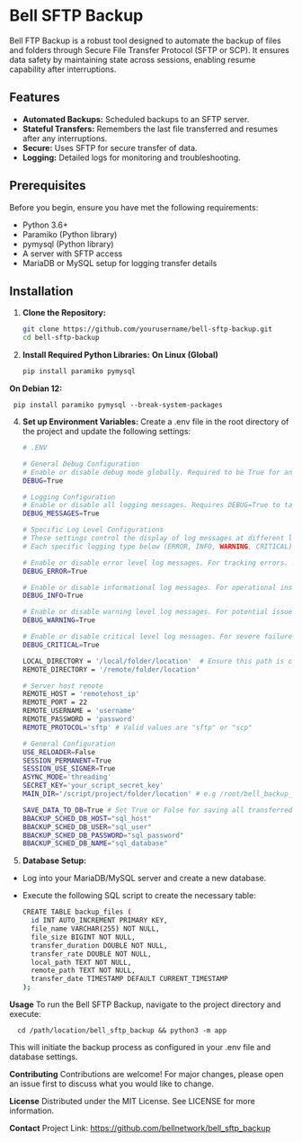 # Bell SFTP Backup

Bell FTP Backup is a robust tool designed to automate the backup of files and folders through Secure File Transfer Protocol (SFTP or SCP). It ensures data safety by maintaining state across sessions, enabling resume capability after interruptions.

## Features

- **Automated Backups:** Scheduled backups to an SFTP server.
- **Stateful Transfers:** Remembers the last file transferred and resumes after any interruptions.
- **Secure:** Uses SFTP for secure transfer of data.
- **Logging:** Detailed logs for monitoring and troubleshooting.

## Prerequisites
Before you begin, ensure you have met the following requirements:

- Python 3.6+
- Paramiko (Python library)
- pymysql (Python library)
- A server with SFTP access
- MariaDB or MySQL setup for logging transfer details

## Installation

1. **Clone the Repository:**
   
   ```bash
   git clone https://github.com/yourusername/bell-sftp-backup.git
   cd bell-sftp-backup

3. **Install Required Python Libraries:**
**On Linux (Global)**

   ```bash
   pip install paramiko pymysql

**On Debian 12:**

     pip install paramiko pymysql --break-system-packages

4. **Set up Environment Variables:**
Create a .env file in the root directory of the project and update the following settings:

    ```bash
    # .ENV

   # General Debug Configuration
   # Enable or disable debug mode globally. Required to be True for any debugging features, including logging, to be active.
   DEBUG=True
   
   # Logging Configuration
   # Enable or disable all logging messages. Requires DEBUG=True to take effect. Controls whether log messages are shown.
   DEBUG_MESSAGES=True
   
   # Specific Log Level Configurations
   # These settings control the display of log messages at different levels. 
   # Each specific logging type below (ERROR, INFO, WARNING, CRITICAL) requires both DEBUG and DEBUG_MESSAGES to be True to be active.
   
   # Enable or disable error level log messages. For tracking errors. Requires DEBUG and DEBUG_MESSAGES to be True.
   DEBUG_ERROR=True
   
   # Enable or disable informational log messages. For operational insights. Requires DEBUG and DEBUG_MESSAGES to be True.
   DEBUG_INFO=True
   
   # Enable or disable warning level log messages. For potential issues. Requires DEBUG and DEBUG_MESSAGES to be True.
   DEBUG_WARNING=True
   
   # Enable or disable critical level log messages. For severe failures. Requires DEBUG and DEBUG_MESSAGES to be True.
   DEBUG_CRITICAL=True
   
   LOCAL_DIRECTORY = '/local/folder/location'  # Ensure this path is correct and accessible
   REMOTE_DIRECTORY = '/remote/folder/location'
   
   # Server host remote
   REMOTE_HOST = 'remotehost_ip'
   REMOTE_PORT = 22
   REMOTE_USERNAME = 'username'
   REMOTE_PASSWORD = 'password'
   REMOTE_PROTOCOL='sftp' # Valid values are "sftp" or "scp"
   
   # General Configuration
   USE_RELOADER=False
   SESSION_PERMANENT=True
   SESSION_USE_SIGNER=True
   ASYNC_MODE='threading'
   SECRET_KEY='your_script_secret_key'
   MAIN_DIR='/script/project/folder/location' # e.g /root/bell_backup_script
   
   SAVE_DATA_TO_DB=True # Set True or False for saving all transferred files in the db
   BBACKUP_SCHED_DB_HOST="sql_host"
   BBACKUP_SCHED_DB_USER="sql_user"
   BBACKUP_SCHED_DB_PASSWORD="sql_password"
   BBACKUP_SCHED_DB_NAME="sql_database"

5. **Database Setup:**
- Log into your MariaDB/MySQL server and create a new database.
- Execute the following SQL script to create the necessary table:
  
    ```bash
    CREATE TABLE backup_files (
      id INT AUTO_INCREMENT PRIMARY KEY,
      file_name VARCHAR(255) NOT NULL,
      file_size BIGINT NOT NULL,
      transfer_duration DOUBLE NOT NULL,
      transfer_rate DOUBLE NOT NULL,
      local_path TEXT NOT NULL,
      remote_path TEXT NOT NULL,
      transfer_date TIMESTAMP DEFAULT CURRENT_TIMESTAMP
    );
    
**Usage**
To run the Bell SFTP Backup, navigate to the project directory and execute:

      cd /path/location/bell_sftp_backup && python3 -m app

This will initiate the backup process as configured in your .env file and database settings.

**Contributing**
Contributions are welcome! For major changes, please open an issue first to discuss what you would like to change.

**License**
Distributed under the MIT License. See LICENSE for more information.

**Contact**
Project Link: https://github.com/bellnetwork/bell_sftp_backup
